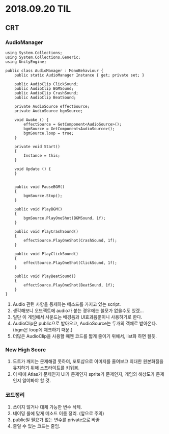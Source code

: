 ﻿# 2018.09.20 TIL## CRT### AudioManager```using System.Collections;using System.Collections.Generic;using UnityEngine;public class AudioManager : MonoBehaviour {	public static AudioManager Instance { get; private set; }	public AudioClip ClickSound;	public AudioClip BGMSound;	public AudioClip CrashSound;	public AudioClip BeatSound;	private AudioSource effectSource;	private AudioSource bgmSource;		void Awake () {		effectSource = GetComponent<AudioSource>();		bgmSource = GetComponent<AudioSource>();		bgmSource.loop = true;	}	private void Start()	{		Instance = this;	}		void Update () {	}		public void PauseBGM()	{		bgmSource.Stop();	}	public void PlayBGM()	{		bgmSource.PlayOneShot(BGMSound, 1f);	}	public void PlayCrashSound()	{		effectSource.PlayOneShot(CrashSound, 1f);	}	public void PlayClickSound()	{		effectSource.PlayOneShot(ClickSound, 1f);	}	public void PlayBeatSound()	{		effectSource.PlayOneShot(BeatSound, 1f);	}}```1. Audio 관련 사항을 통제하는 메소드를 가지고 있는 script.2. 생각해보니 오브젝트에 audio가 붙는 경우에는 쓸모가 없을수도 있겠...3. 일단 이 게임에서 사운드는 배경음과 UI효과음뿐이니 사용하기로 한다.4. AudioClip은 public으로 받아오고, AudioSource는 두개의 객체로 받아온다.(bgm은 loop에 체크하기 때문.)5. 더많은 AudioClip을 사용할 때엔 코드를 짧게 줄이기 위해서, list화 하면 될듯. ### New High Score1. 도트가 깨지는 문제해결 못하여, 포토샵으로 이미지를 줄여보고 최대한 원본화질을 유지하기 위해 스프라이트를 키워봄.2. 이 때에 Atlas가 문제인지 UI가 문제인지 sprite가 문제인지, 게임의 해상도가 문제인지 알야봐야 할 것.### 코드정리1. 쓰이지 않거나 대체 가능한 변수 삭제.2. 네이밍 룰에 맞게 메소드 이름 정리. (앞으로 주의)3. public일 필요가 없는 변수를 private으로 바꿈4. 줄일 수 있는 코드는 줄임.